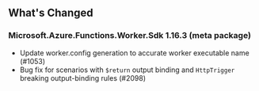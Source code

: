 ## What's Changed

<!-- Please add your release notes in the following format:
- My change description (#PR/#issue)
-->

### Microsoft.Azure.Functions.Worker.Sdk 1.16.3 (meta package)

- Update worker.config generation to accurate worker executable name (#1053)
- Bug fix for scenarios with `$return` output binding and `HttpTrigger` breaking output-binding rules (#2098)